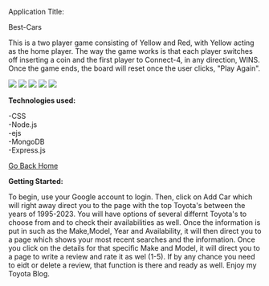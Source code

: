 
Application Title:

Best-Cars

This is a two player game consisting of Yellow and Red, with Yellow acting as the home player. The way the game works is that each player switches off inserting a coin and the first player to Connect-4, in any direction, WINS. Once the game ends, the board will reset once the user clicks, "Play Again".

<img src = "https://i.imgur.com/aEOnCsy.png)">
<img src = "https://i.imgur.com/6dRtP3l.png)">
<img src = "https://i.imgur.com/RCwCrWA.png)">
<img src = "https://i.imgur.com/HCxJ7WI.png)">
<img src = "https://i.imgur.com/2YFiS4g.png)">


**Technologies used:**

-CSS <br>
-Node.js<br>
-ejs<br>
-MongoDB <br>
-Express.js <br>



[Go Back Home](https://github.com/Dandd6541/Cars)

**Getting Started:**

To begin, use your Google account to login.
Then, click on Add Car which will right away direct you to the page with the top Toyota's between the years of 1995-2023.
You will have options of several differnt Toyota's to choose from and to check their availabilities as well.
Once the information is put in such as the Make,Model, Year and Availability, it will then direct you to a page which shows your most recent searches and the information.
Once you click on the details for that specific Make and Model, it will direct you to a page to write a review and rate it as wel (1-5).
If by any chance you need to eidt or delete a review, that function is there and ready as well. 
Enjoy my Toyota Blog. 
